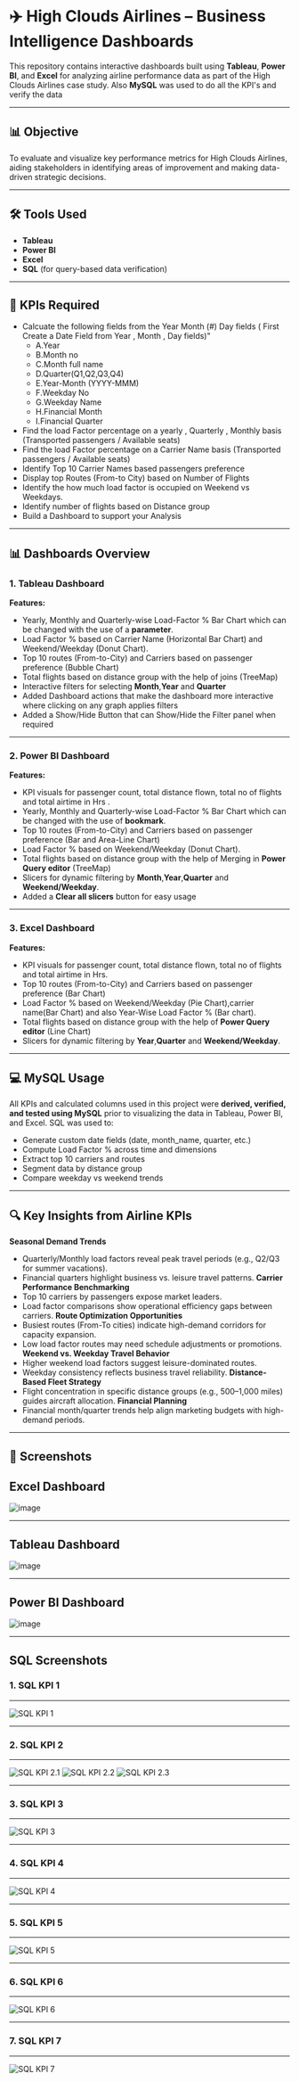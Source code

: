
# ✈️ High Clouds Airlines – Business Intelligence Dashboards

This repository contains interactive dashboards built using **Tableau**, **Power BI**, and **Excel** for analyzing airline performance data as part of the High Clouds Airlines case study. Also **MySQL** was used to do all the KPI's and verify the data

---

## 📊 Objective

To evaluate and visualize key performance metrics for High Clouds Airlines, aiding stakeholders in identifying areas of improvement and making data-driven strategic decisions.

---

## 🛠️ Tools Used

- **Tableau**
- **Power BI**
- **Excel**
- **SQL** (for query-based data verification)

---

## 📁 KPIs Required
- Calcuate the following fields from the Year	Month (#)	Day  fields ( First Create a Date Field from Year , Month , Day fields)"
  - A.Year
  - B.Month no
  - C.Month full name
  - D.Quarter(Q1,Q2,Q3,Q4)
  - E.Year-Month (YYYY-MMM)
  - F.Weekday No
  - G.Weekday Name
  - H.Financial Month
  - I.Financial Quarter 
- Find the load Factor percentage on a yearly , Quarterly , Monthly basis (Transported passengers / Available seats)
- Find the load Factor percentage on a Carrier Name basis (Transported passengers / Available seats)
- Identify Top 10 Carrier Names based passengers preference 
- Display top Routes (From-to City) based on Number of Flights 
- Identify the how much load factor is occupied on Weekend vs Weekdays.
- Identify number of flights based on Distance group
- Build a Dashboard to support your Analysis



---

## 📊 Dashboards Overview

### 1. Tableau Dashboard

**Features:**
- Yearly, Monthly and Quarterly-wise Load-Factor % Bar Chart which can be changed with the use of a **parameter**.
- Load Factor % based on Carrier Name (Horizontal Bar Chart) and Weekend/Weekday (Donut Chart).
- Top 10 routes (From-to-City) and Carriers based on passenger preference (Bubble Chart)
- Total flights based on distance group with the help of joins (TreeMap)
- Interactive filters for selecting **Month**,**Year** and **Quarter**
- Added Dashboard actions that make the dashboard more interactive where clicking on any graph applies filters
- Added a Show/Hide Button that can Show/Hide the Filter panel when required 

---

### 2. Power BI Dashboard

**Features:**
- KPI visuals for passenger count, total distance flown, total no of flights and total airtime in Hrs .
- Yearly, Monthly and Quarterly-wise Load-Factor % Bar Chart which can be changed with the use of **bookmark**.
- Top 10 routes (From-to-City) and Carriers based on passenger preference (Bar and Area-Line Chart)
- Load Factor % based on Weekend/Weekday (Donut Chart).
- Total flights based on distance group with the help of Merging in **Power Query editor** (TreeMap)
- Slicers for dynamic filtering by **Month**,**Year**,**Quarter** and **Weekend/Weekday**.
- Added a **Clear all slicers** button for easy usage

---

### 3. Excel Dashboard

**Features:**
- KPI visuals for passenger count, total distance flown, total no of flights and total airtime in Hrs.
- Top 10 routes (From-to-City) and Carriers based on passenger preference (Bar Chart)
- Load Factor % based on Weekend/Weekday (Pie Chart),carrier name(Bar Chart) and also Year-Wise Load Factor % (Bar chart).
- Total flights based on distance group with the help of **Power Query editor** (Line Chart)
- Slicers for dynamic filtering by **Year**,**Quarter** and **Weekend/Weekday**.

---

## 💻 MySQL Usage

All KPIs and calculated columns used in this project were **derived, verified, and tested using MySQL** prior to visualizing the data in Tableau, Power BI, and Excel. SQL was used to:

- Generate custom date fields (date, month_name, quarter, etc.)
- Compute Load Factor % across time and dimensions
- Extract top 10 carriers and routes
- Segment data by distance group
- Compare weekday vs weekend trends

---

## 🔍 Key Insights from Airline KPIs

**Seasonal Demand Trends**
- Quarterly/Monthly load factors reveal peak travel periods (e.g., Q2/Q3 for summer vacations).
- Financial quarters highlight business vs. leisure travel patterns.
**Carrier Performance Benchmarking**
- Top 10 carriers by passengers expose market leaders.
- Load factor comparisons show operational efficiency gaps between carriers.
**Route Optimization Opportunities**
- Busiest routes (From-To cities) indicate high-demand corridors for capacity expansion.
- Low load factor routes may need schedule adjustments or promotions.
**Weekend vs. Weekday Travel Behavior**
- Higher weekend load factors suggest leisure-dominated routes.
- Weekday consistency reflects business travel reliability.
**Distance-Based Fleet Strategy**
- Flight concentration in specific distance groups (e.g., 500–1,000 miles) guides aircraft allocation.
**Financial Planning**
- Financial month/quarter trends help align marketing budgets with high-demand periods.

---
## 📸 **Screenshots**

**Excel Dashboard**
---
![image](https://github.com/user-attachments/assets/57c20e6f-4332-4db7-a276-fcf66b8f067f)

---
**Tableau Dashboard**
---
![image](https://github.com/user-attachments/assets/1b7c14cd-695e-4cd8-9933-819ba6a46af2)

---
**Power BI Dashboard**
---
![image](https://github.com/user-attachments/assets/d30833b8-9153-4a41-8f03-b0ca9aab007d)

---
**SQL Screenshots**
---


### **1. SQL KPI 1**
---
![SQL KPI 1](SQL/SQL%20KPI1.png)

---
### **2. SQL KPI 2**
---
![SQL KPI 2.1](SQL/SQL%20KPI2.1.png)
![SQL KPI 2.2](SQL/SQL%20KPI2.2.png)
![SQL KPI 2.3](SQL/SQL%20KPI2.3.png)

---
### **3. SQL KPI 3**
---
![SQL KPI 3](SQL/SQL%20KPI3.png)

---

### **4. SQL KPI 4**
---
![SQL KPI 4](SQL/SQL%20KPI4.png)

---

### **5. SQL KPI 5**
---
![SQL KPI 5](SQL/SQL%20KPI5.png)

---

### **6. SQL KPI 6**
---
![SQL KPI 6](SQL/SQL%20KPI6.png)

---
### **7. SQL KPI 7**
---
![SQL KPI 7](SQL/SQL%20KPI7.png)
